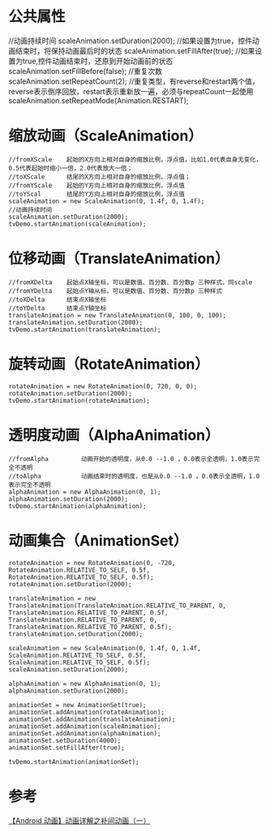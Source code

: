 # 公共属性

//动画持续时间
scaleAnimation.setDuration(2000);
//如果设置为true，控件动画结束时，将保持动画最后时的状态
scaleAnimation.setFillAfter(true);
//如果设置为true,控件动画结束时，还原到开始动画前的状态
scaleAnimation.setFillBefore(false);
//重复次数
scaleAnimation.setRepeatCount(2);
//重复类型，有reverse和restart两个值，reverse表示倒序回放，restart表示重新放一遍，必须与repeatCount一起使用
scaleAnimation.setRepeatMode(Animation.RESTART);

# 缩放动画（ScaleAnimation）
```````
//fromXScale    起始的X方向上相对自身的缩放比例，浮点值，比如1.0代表自身无变化，0.5代表起始时缩小一倍，2.0代表放大一倍；
//toXScale      结尾的X方向上相对自身的缩放比例，浮点值；
//fromYScale    起始的Y方向上相对自身的缩放比例，浮点值
//toYScal       结尾的Y方向上相对自身的缩放比例，浮点值
scaleAnimation = new ScaleAnimation(0, 1.4f, 0, 1.4f);
//动画持续时间
scaleAnimation.setDuration(2000);
tvDemo.startAnimation(scaleAnimation);
```````

# 位移动画（TranslateAnimation）
```````
//fromXDelta    起始点X轴坐标，可以是数值、百分数、百分数p 三种样式，同scale
//fromYDelta    起始点Y轴从标，可以是数值、百分数、百分数p 三种样式
//toXDelta      结束点X轴坐标
//toYDelta      结束点Y轴坐标   
translateAnimation = new TranslateAnimation(0, 100, 0, 100);
translateAnimation.setDuration(2000);
tvDemo.startAnimation(translateAnimation);
```````

# 旋转动画（RotateAnimation）
```````
rotateAnimation = new RotateAnimation(0, 720, 0, 0);
rotateAnimation.setDuration(2000);
tvDemo.startAnimation(rotateAnimation);
```````

# 透明度动画（AlphaAnimation）
```````
//fromAlpha         动画开始的透明度，从0.0 --1.0 ，0.0表示全透明，1.0表示完全不透明
//toAlpha           动画结束时的透明度，也是从0.0 --1.0 ，0.0表示全透明，1.0表示完全不透明
alphaAnimation = new AlphaAnimation(0, 1);
alphaAnimation.setDuration(2000);
tvDemo.startAnimation(alphaAnimation);
```````

# 动画集合（AnimationSet）
```````
rotateAnimation = new RotateAnimation(0, -720, RotateAnimation.RELATIVE_TO_SELF, 0.5f, RotateAnimation.RELATIVE_TO_SELF, 0.5f);
rotateAnimation.setDuration(2000);

translateAnimation = new TranslateAnimation(TranslateAnimation.RELATIVE_TO_PARENT, 0, TranslateAnimation.RELATIVE_TO_PARENT, 0.5f, TranslateAnimation.RELATIVE_TO_PARENT, 0, TranslateAnimation.RELATIVE_TO_PARENT, 0.5f);
translateAnimation.setDuration(2000);

scaleAnimation = new ScaleAnimation(0, 1.4f, 0, 1.4f, ScaleAnimation.RELATIVE_TO_SELF, 0.5f, ScaleAnimation.RELATIVE_TO_SELF, 0.5f);
scaleAnimation.setDuration(2000);

alphaAnimation = new AlphaAnimation(0, 1);
alphaAnimation.setDuration(2000);

animationSet = new AnimationSet(true);
animationSet.addAnimation(rotateAnimation);
animationSet.addAnimation(translateAnimation);
animationSet.addAnimation(scaleAnimation);
animationSet.addAnimation(alphaAnimation);
animationSet.setDuration(4000);
animationSet.setFillAfter(true);

tvDemo.startAnimation(animationSet);
```````

# 参考
[【Android 动画】动画详解之补间动画（一）](https://www.jianshu.com/p/abeca56da5e4)